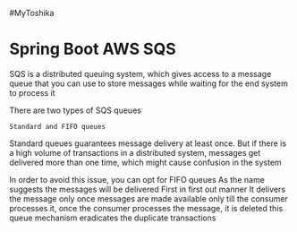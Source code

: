 #MyToshika

# Spring Boot AWS SQS

SQS is a distributed queuing system, which gives access to a message queue that you can use to store 
messages while waiting for the end system to process it

There are two types of SQS queues

    Standard and FIFO queues

Standard queues guarantees message delivery at least once.
But if there is a high volume of transactions in a distributed system, messages get delivered more than 
one time, which might cause confusion in the system

In order to avoid this issue, you can opt for FIFO queues
As the name suggests the messages will be delivered First in first out manner
It delivers the message only once
messages are made available only till the consumer processes it, once the consumer processes the message, 
it is deleted this queue mechanism eradicates the duplicate transactions
